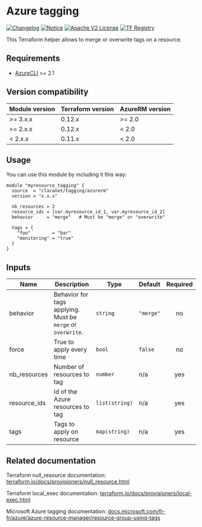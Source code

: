 # Azure tagging
[![Changelog](https://img.shields.io/badge/changelog-release-green.svg)](CHANGELOG.md) [![Notice](https://img.shields.io/badge/notice-copyright-yellow.svg)](NOTICE) [![Apache V2 License](https://img.shields.io/badge/license-Apache%20V2-orange.svg)](LICENSE) [![TF Registry](https://img.shields.io/badge/terraform-registry-blue.svg)](https://registry.terraform.io/modules/claranet/tagging/azurerm/)

This Terraform helper allows to merge or overwrite tags on a resource.

## Requirements

  * [AzureCLI](https://docs.microsoft.com/fr-fr/cli/azure/?view=azure-cli-latest) >= 2.1

## Version compatibility

| Module version | Terraform version | AzureRM version |
|----------------|-------------------| --------------- |
| >= 3.x.x       | 0.12.x            | >= 2.0          |
| >= 2.x.x       | 0.12.x            | < 2.0           |
| <  2.x.x       | 0.11.x            | < 2.0           |

## Usage

You can use this module by including it this way:
```
module "myresource_tagging" {
  source  = "claranet/tagging/azurerm"
  version = "x.x.x"

  nb_resources = 2
  resource_ids = [var.myresource_id_1, var.myresource_id_2]
  behavior     = "merge"   # Must be "merge" or "overwrite"
  
  tags = {
    "foo"        = "bar"
    "monitoring" = "true"
  }
}
```

## Inputs

| Name | Description | Type | Default | Required |
|------|-------------|------|---------|:--------:|
| behavior | Behavior for tags applying. Must be `merge` or `overwrite`. | `string` | `"merge"` | no |
| force | True to apply every time | `bool` | `false` | no |
| nb\_resources | Number of resources to tag | `number` | n/a | yes |
| resource\_ids | Id of the Azure resources to tag | `list(string)` | n/a | yes |
| tags | Tags to apply on resource | `map(string)` | n/a | yes |

## Related documentation

Terraform null_resource documentation: [terraform.io/docs/provisioners/null_resource.html](https://www.terraform.io/docs/provisioners/null_resource.html)

Terraform local_exec documentation: [terraform.io/docs/provisioners/local-exec.html](https://www.terraform.io/docs/provisioners/local-exec.html)

Microsoft Azure tagging documentation: [docs.microsoft.com/fr-fr/azure/azure-resource-manager/resource-group-using-tags](https://docs.microsoft.com/fr-fr/azure/azure-resource-manager/resource-group-using-tags)